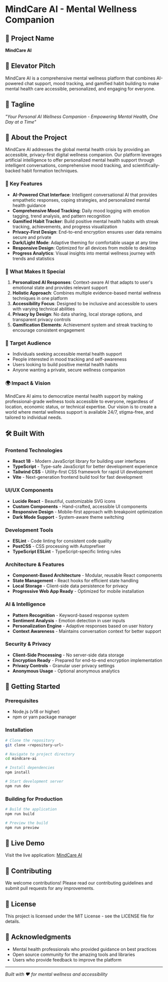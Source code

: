 # MindCare AI - Mental Wellness Companion

## 🧠 Project Name
**MindCare AI**

## 🚀 Elevator Pitch
MindCare AI is a comprehensive mental wellness platform that combines AI-powered chat support, mood tracking, and gamified habit building to make mental health care accessible, personalized, and engaging for everyone.

## 💫 Tagline
*"Your Personal AI Wellness Companion - Empowering Mental Health, One Day at a Time"*

## 📖 About the Project

MindCare AI addresses the global mental health crisis by providing an accessible, privacy-first digital wellness companion. Our platform leverages artificial intelligence to offer personalized mental health support through intelligent conversations, comprehensive mood tracking, and scientifically-backed habit formation techniques.

### 🎯 Key Features

- **AI-Powered Chat Interface**: Intelligent conversational AI that provides empathetic responses, coping strategies, and personalized mental health guidance
- **Comprehensive Mood Tracking**: Daily mood logging with emotion tagging, trend analysis, and pattern recognition
- **Gamified Habit Tracker**: Build positive mental health habits with streak tracking, achievements, and progress visualization
- **Privacy-First Design**: End-to-end encryption ensures user data remains secure and private
- **Dark/Light Mode**: Adaptive theming for comfortable usage at any time
- **Responsive Design**: Optimized for all devices from mobile to desktop
- **Progress Analytics**: Visual insights into mental wellness journey with trends and statistics

### 🌟 What Makes It Special

1. **Personalized AI Responses**: Context-aware AI that adapts to user's emotional state and provides relevant support
2. **Holistic Approach**: Combines multiple evidence-based mental wellness techniques in one platform
3. **Accessibility Focus**: Designed to be inclusive and accessible to users with varying technical abilities
4. **Privacy by Design**: No data sharing, local storage options, and transparent privacy controls
5. **Gamification Elements**: Achievement system and streak tracking to encourage consistent engagement

### 🎯 Target Audience

- Individuals seeking accessible mental health support
- People interested in mood tracking and self-awareness
- Users looking to build positive mental health habits
- Anyone wanting a private, secure wellness companion

### 🌍 Impact & Vision

MindCare AI aims to democratize mental health support by making professional-grade wellness tools accessible to everyone, regardless of location, economic status, or technical expertise. Our vision is to create a world where mental wellness support is available 24/7, stigma-free, and tailored to individual needs.

## 🛠️ Built With

### Frontend Technologies
- **React 18** - Modern JavaScript library for building user interfaces
- **TypeScript** - Type-safe JavaScript for better development experience
- **Tailwind CSS** - Utility-first CSS framework for rapid UI development
- **Vite** - Next-generation frontend build tool for fast development

### UI/UX Components
- **Lucide React** - Beautiful, customizable SVG icons
- **Custom Components** - Hand-crafted, accessible UI components
- **Responsive Design** - Mobile-first approach with breakpoint optimization
- **Dark Mode Support** - System-aware theme switching

### Development Tools
- **ESLint** - Code linting for consistent code quality
- **PostCSS** - CSS processing with Autoprefixer
- **TypeScript ESLint** - TypeScript-specific linting rules

### Architecture & Features
- **Component-Based Architecture** - Modular, reusable React components
- **State Management** - React hooks for efficient state handling
- **Local Storage** - Client-side data persistence for privacy
- **Progressive Web App Ready** - Optimized for mobile installation

### AI & Intelligence
- **Pattern Recognition** - Keyword-based response system
- **Sentiment Analysis** - Emotion detection in user inputs
- **Personalization Engine** - Adaptive responses based on user history
- **Context Awareness** - Maintains conversation context for better support

### Security & Privacy
- **Client-Side Processing** - No server-side data storage
- **Encryption Ready** - Prepared for end-to-end encryption implementation
- **Privacy Controls** - Granular user privacy settings
- **Anonymous Usage** - Optional anonymous analytics

## 🚀 Getting Started

### Prerequisites
- Node.js (v18 or higher)
- npm or yarn package manager

### Installation
```bash
# Clone the repository
git clone <repository-url>

# Navigate to project directory
cd mindcare-ai

# Install dependencies
npm install

# Start development server
npm run dev
```

### Building for Production
```bash
# Build the application
npm run build

# Preview the build
npm run preview
```

## 📱 Live Demo
Visit the live application: [MindCare AI](https://zippy-frangipane-94613b.netlify.app)

## 🤝 Contributing
We welcome contributions! Please read our contributing guidelines and submit pull requests for any improvements.

## 📄 License
This project is licensed under the MIT License - see the LICENSE file for details.

## 🙏 Acknowledgments
- Mental health professionals who provided guidance on best practices
- Open source community for the amazing tools and libraries
- Users who provide feedback to improve the platform

---

*Built with ❤️ for mental wellness and accessibility*
